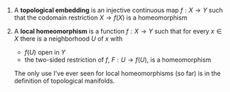 
1.
    A **topological embedding** is an injective continuous map $f: X \to Y$ such that the codomain restriction $X \to f(X)$ is a homeomorphism

15. A **local homeomorphism** is a function $f: X \to Y$ such that for every $x \in X$ there is a neighborhood $U$ of $x$ with 

     - $f(U)$ open in $Y$
     - the two-sided restriction of $f$, $F: U \to f(U)$, is a homeomorphism

    The only use I've ever seen for local homeomorphisms (so far) is in the definition of topological manifolds.

